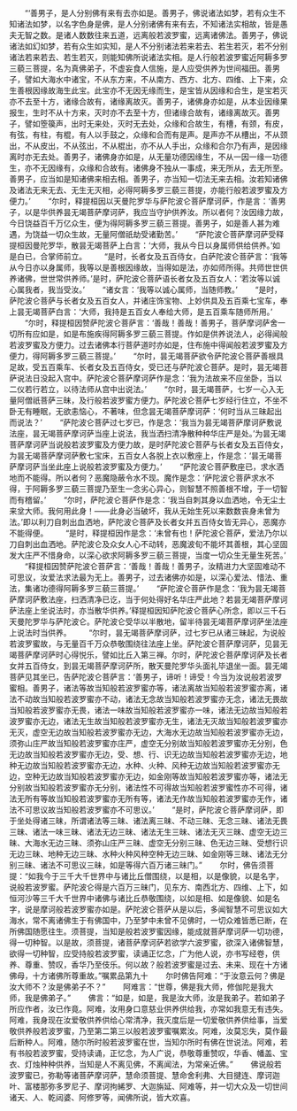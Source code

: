 <!-- { "loadSidebar": true } -->
　　“‘善男子，是人分别佛有来有去亦如是。善男子，佛说诸法如梦，若有众生不知诸法如梦，以名字色身是佛，是人分别诸佛有来有去，不知诸法实相故，皆是愚夫无智之数。是诸人数数往来五道，远离般若波罗蜜，远离诸佛法。善男子，佛说诸法如幻如梦，若有众生如实知，是人不分别诸法若来若去、若生若灭，若不分别诸法若来若去、若生若灭，则能知佛所说诸法实相。是人行般若波罗蜜近阿耨多罗三藐三菩提，名为真佛弟子，不虚妄食人信施，是人应受供养为世间福田。善男子，譬如大海水中诸宝，不从东方来，不从南方、西方、北方、四维、上下来，众生善根因缘故海生此宝。此宝亦不无因无缘而生，是宝皆从因缘和合生，是宝若灭亦不去至十方，诸缘合故有，诸缘离故灭。善男子，诸佛身亦如是，从本业因缘果报生，生时不从十方来，灭时亦不去至十方，但诸缘合故有，诸缘离故灭。善男子，譬如箜篌声，出时无来处，灭时无去处，众缘和合故生，有槽，有颈，有皮，有弦，有柱，有棍，有人以手鼓之，众缘和合而有是声。是声亦不从槽出，不从颈出，不从皮出，不从弦出，不从棍出，亦不从人手出，众缘和合尔乃有声，是因缘离时亦无去处。善男子，诸佛身亦如是，从无量功德因缘生，不从一因一缘一功德生，亦不无因缘有，众缘和合故有。诸佛身不独从一事成，来无所从，去无所至。善男子，应当如是知诸佛来相去相。善男子，亦当知一切法无来去相。汝若知诸佛及诸法无来无去、无生无灭相，必得阿耨多罗三藐三菩提，亦能行般若波罗蜜及方便力。’
　　“尔时，释提桓因以天曼陀罗华与萨陀波仑菩萨摩诃萨，作是言：‘善男子，以是华供养昙无竭菩萨摩诃萨，我应当守护供养汝。所以者何？汝因缘力故，今日饶益百千万亿众生，便为得阿耨多罗三藐三菩提。善男子，如是善人甚为难遇，为饶益一切众生故，无量阿僧祇劫受诸勤苦。’
　　“萨陀波仑菩萨摩诃萨受释提桓因曼陀罗华，散昙无竭菩萨上白言：‘大师，我从今日以身属师供给供养。’如是白已，合掌师前立。
　　“是时，长者女及五百侍女，白萨陀波仑菩萨言：‘我等从今日亦以身属师，我等以是善根因缘故，当得如是法，亦如师所得。共师世世供养诸佛，世世常供养师。’是时，萨陀波仑菩萨语长者女及五百女人：‘若汝等以诚心属我者，我当受汝。’
　　“诸女言：‘我等以诚心属师，当随师教。’
　　“是时，萨陀波仑菩萨与长者女及五百女人，并诸庄饰宝物、上妙供具及五百乘七宝车，奉上昙无竭菩萨白言：‘大师，我持是五百女人奉给大师，是五百乘车随师所用。’
　　“尔时，释提桓因赞萨陀波仑菩萨言：‘善哉！善哉！善男子，菩萨摩诃萨舍一切所有应如是，如是布施疾得阿耨多罗三藐三菩提。作如是供养说法人，必得闻般若波罗蜜及方便力。过去诸佛本行菩萨道时亦如是，住布施中得闻般若波罗蜜及方便力，得阿耨多罗三藐三菩提。’
　　“尔时，昙无竭菩萨欲令萨陀波仑菩萨善根具足故，受五百乘车、长者女及五百侍女，受已还与萨陀波仑菩萨。是时，昙无竭菩萨说法日没起入宫中。萨陀波仑菩萨摩诃萨作是念：‘我为法故来不应坐卧，当以二仪若行若立，以待法师从宫中出说法。’
　　“尔时，昙无竭菩萨，七岁一心入无量阿僧祇菩萨三昧，及行般若波罗蜜方便力。萨陀波仑菩萨七岁经行住立，不坐不卧无有睡眠，无欲恚恼心，不著味，但念昙无竭菩萨摩诃萨：‘何时当从三昧起出而说法？’
　　“萨陀波仑菩萨过七岁已，作是念：‘我当为昙无竭菩萨摩诃萨敷说法座，昙无竭菩萨摩诃萨当座上说法，我当洒扫清净散种种华庄严是处。’为昙无竭菩萨摩诃萨当说般若波罗蜜及方便力故，是时萨陀波仑菩萨与长者女及五百侍女，为昙无竭菩萨摩诃萨敷七宝床，五百女人各脱上衣以敷座上，作是念：‘昙无竭菩萨摩诃萨当坐此座上说般若波罗蜜及方便力。’
　　“萨陀波仑菩萨敷座已，求水洒地而不能得。所以者何？恶魔隐蔽令水不现。魔作是念：‘萨陀波仑菩萨求水不得，于阿耨多罗三藐三菩提乃至生一念劣心异心，则智慧不照善根不增，于一切智而有稽留。’
　　“尔时，萨陀波仑菩萨作是念：‘我当自刺其身以血洒地，令无尘土来坌大师。我何用此身！——此身必当破坏，我从无始生死以来数数丧身未曾为法。’即以利刀自刺出血洒地，萨陀波仑菩萨及长者女并五百侍女皆无异心，恶魔亦不能得便。
　　“是时，释提桓因作是念：‘未曾有也！萨陀波仑菩萨，爱法乃尔以刀自刺出血洒地。萨陀波仑及众女人心不动转，恶魔波旬不能坏其善根，其心坚固发大庄严不惜身命，以深心欲求阿耨多罗三藐三菩提，当度一切众生无量生死苦。’
　　“释提桓因赞萨陀波仑菩萨言：‘善哉！善哉！善男子，汝精进力大坚固难动不可思议，汝爱法求法最为无上。善男子，过去诸佛亦如是，以深心爱法、惜法、重法，集诸功德得阿耨多罗三藐三菩提。’
　　“萨陀波仑菩萨作是念：‘我为昙无竭菩萨摩诃萨敷法座，扫洒清净已讫，当于何处得好名华庄严此地？若昙无竭菩萨摩诃萨法座上坐说法时，亦当散华供养。’释提桓因知萨陀波仑菩萨心所念，即以三千石天曼陀罗华与萨陀波仑。萨陀波仑受华以半散地，留半待昙无竭菩萨摩诃萨坐法座上说法时当供养。
　　“尔时，昙无竭菩萨摩诃萨，过七岁已从诸三昧起，为说般若波罗蜜故，与无量百千万众恭敬围绕往法座上坐。萨陀波仑菩萨摩诃萨，见昙无竭菩萨摩诃萨时心得悦乐，譬如比丘入第三禅。尔时，萨陀波仑菩萨摩诃萨及长者女并五百侍女，到昙无竭菩萨摩诃萨所，散天曼陀罗华头面礼毕退坐一面。昙无竭菩萨见其坐已，告萨陀波仑菩萨言：‘善男子，谛听！谛受！今当为汝说般若波罗蜜相。善男子，诸法等故当知般若波罗蜜亦等，诸法离故当知般若波罗蜜亦离，诸法不动故当知般若波罗蜜亦不动，诸法无念故当知般若波罗蜜亦无念，诸法无畏故当知般若波罗蜜亦无畏，诸法一味故当知般若波罗蜜亦一味，诸法无边故当知般若波罗蜜亦无边，诸法无生故当知般若波罗蜜亦无生，诸法无灭故当知般若波罗蜜亦无灭，虚空无边故当知般若波罗蜜亦无边，大海水无边故当知般若波罗蜜亦无边，须弥山庄严故当知般若波罗蜜亦庄严，虚空无分别故当知般若波罗蜜亦无分别，色无边故当知般若波罗蜜亦无边，受、想、行、识无边故当知般若波罗蜜亦无边，地种无边故当知般若波罗蜜亦无边，水种、火种、风种无边故当知般若波罗蜜亦无边，空种无边故当知般若波罗蜜亦无边，如金刚等故当知般若波罗蜜亦等，诸法无分别故当知般若波罗蜜亦无分别，诸法性不可得故当知般若波罗蜜性亦不可得，诸法无所有等故当知般若波罗蜜亦无所有等，诸法无作故当知般若波罗蜜亦无作，诸法不可思议故当知般若波罗蜜亦不可思议。’
　　“是时，萨陀波仑菩萨摩诃萨，即于坐处得诸三昧，所谓诸法等三昧、诸法离三昧、不动三昧、无念三昧、诸法无畏三昧、诸法一味三昧、诸法无边三昧、诸法无生三昧、诸法无灭三昧、虚空无边三昧、大海水无边三昧、须弥山庄严三昧、虚空无分别三昧、色无边三昧、受想行识无边三昧、地种无边三昧、水种火种风种空种无边三昧、如金刚等三昧、诸法无分别三昧、诸法不可思议三昧，如是等得六百万诸三昧门。”
　　尔时，佛告须菩提：“如我今于三千大千世界中与诸比丘僧围绕，以是相，以是像貌，以是名字，说般若波罗蜜。萨陀波仑得是六百万三昧门，见东方、南西北方、四维、上下，如恒河沙等三千大千世界中诸佛与诸比丘恭敬围绕，以如是相、如是像貌、如是名字，说是摩诃般若波罗蜜亦如是。萨陀波仑菩萨从是以后，多闻智慧不可思议如大海水，常不离诸佛生于有佛国中，乃至梦中未曾不见佛时，一切众难皆悉已断，在所佛国随愿往生。须菩提，当知是般若波罗蜜因缘，能成就菩萨摩诃萨一切功德，得一切种智。以是故，须菩提，诸菩萨摩诃萨若欲学六波罗蜜，欲深入诸佛智慧，欲得一切种智，应受持般若波罗蜜，读诵正忆念，广为他人说，亦书写经卷，供养、尊重、赞叹，香华乃至伎乐。何以故？般若波罗蜜是过去、未来、现在十方诸佛母，十方诸佛所尊重故。”嘱累品第九十
　　尔时佛告阿难：“于汝意云何？佛是汝大师不？汝是佛弟子不？”
　　阿难言：“世尊，佛是我大师，修伽陀是我大师，我是佛弟子。”
　　佛言：“如是，如是，我是汝大师，汝是我弟子。若如弟子所应作者，汝已作竟。阿难，汝用身口意慈业供养供给我，亦常如我意无有违失。阿难，我身现在汝爱敬供养供给心常清净，我灭度后是一切爱敬供养供给事，当爱敬供养般若波罗蜜，乃至第二第三以般若波罗蜜嘱累汝。阿难，汝莫忘失，莫作最后断种人。阿难，随尔所时般若波罗蜜在世，当知尔所时有佛在世说法。阿难，若有书般若波罗蜜，受持读诵，正忆念，为人广说，恭敬尊重赞叹，华香、幡盖、宝衣、灯烛种种供养，当知是人不离见佛，不离闻法，为常亲近佛。”
　　佛说般若波罗蜜已，弥勒等诸菩萨摩诃萨，慧命须菩提、慧命舍利弗、大目揵连、摩诃迦叶、富楼那弥多罗尼子、摩诃拘絺罗、大迦旃延、阿难等，并一切大众及一切世间诸天、人、乾闼婆、阿修罗等，闻佛所说，皆大欢喜。
